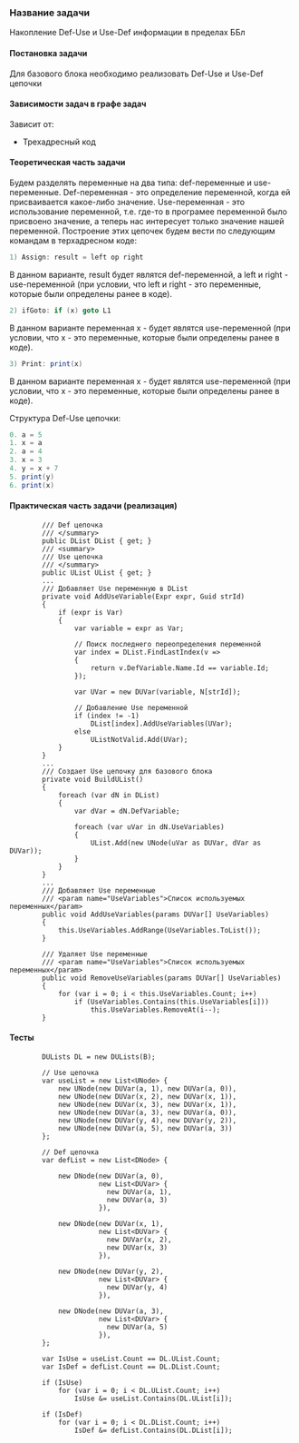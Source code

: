 ﻿### Название задачи
Накопление Def-Use и Use-Def информации в пределах ББл
#### Постановка задачи
Для базового блока необходимо реализовать Def-Use и Use-Def цепочки
#### Зависимости задач в графе задач
Зависит от:
* Трехадресный код

#### Теоретическая часть задачи
Будем разделять переменные на два типа: def-переменные и use-переменные.
Def-переменная - это определение переменной, когда ей присваивается какое-либо значение.
Use-переменная - это использование переменной, т.е. где-то в програмее переменной было присвоено значение,
а теперь нас интересует только значение нашей переменной.
Построение этих цепочек будем вести по следующим командам в терхадресном коде:
```csharp
1) Assign: result = left op right
```
В данном варианте, result будет являтся def-переменной, а left и right - use-переменной
(при условии, что left и right - это переменные, которые были определены ранее в коде).

```csharp
2) ifGoto: if (x) goto L1
```
В данном варианте переменная x - будет являтся use-переменной
(при условии, что x - это переменные, которые были определены ранее в коде).

```csharp
3) Print: print(x)
```
В данном варианте переменная x - будет являтся use-переменной
(при условии, что x - это переменные, которые были определены ранее в коде).

Структура Def-Use цепочки: 


```csharp
0. a = 5
1. x = a
2. a = 4
3. x = 3
4. y = x + 7
5. print(y)
6. print(x)
```

#### Практическая часть задачи (реализация)
```
        /// Def цепочка
        /// </summary>
        public DList DList { get; }
        /// <summary>
        /// Use цепочка
        /// </summary>
        public UList UList { get; }
        ...
        /// Добавляет Use переменную в DList
        private void AddUseVariable(Expr expr, Guid strId)
        {
            if (expr is Var)
            {
                var variable = expr as Var;

                // Поиск последнего переопределения переменной
                var index = DList.FindLastIndex(v => 
                {
                    return v.DefVariable.Name.Id == variable.Id;
                });

                var UVar = new DUVar(variable, N[strId]);

                // Добавление Use переменной
                if (index != -1)
                    DList[index].AddUseVariables(UVar);
                else
                    UListNotValid.Add(UVar);
            }
        }
        ...
        /// Создает Use цепочку для базового блока
        private void BuildUList()
        {
            foreach (var dN in DList)
            {
                var dVar = dN.DefVariable;
                
                foreach (var uVar in dN.UseVariables)
                {
                    UList.Add(new UNode(uVar as DUVar, dVar as DUVar));
                }
            }
        }
        ...
        /// Добавляет Use переменные
        /// <param name="UseVariables">Список используемых переменных</param>
        public void AddUseVariables(params DUVar[] UseVariables)
        {
            this.UseVariables.AddRange(UseVariables.ToList());
        }
          
        /// Удаляет Use переменные
        /// <param name="UseVariables">Список используемых переменных</param>
        public void RemoveUseVariables(params DUVar[] UseVariables)
        {
            for (var i = 0; i < this.UseVariables.Count; i++)
                if (UseVariables.Contains(this.UseVariables[i]))
                    this.UseVariables.RemoveAt(i--);
        }
```

#### Тесты

            DULists DL = new DULists(B);

            // Use цепочка
            var useList = new List<UNode> {
                new UNode(new DUVar(a, 1), new DUVar(a, 0)),
                new UNode(new DUVar(x, 2), new DUVar(x, 1)),
                new UNode(new DUVar(x, 3), new DUVar(x, 1)),
                new UNode(new DUVar(a, 3), new DUVar(a, 0)),
                new UNode(new DUVar(y, 4), new DUVar(y, 2)),
                new UNode(new DUVar(a, 5), new DUVar(a, 3))
            };

            // Def цепочка
            var defList = new List<DNode> {

                new DNode(new DUVar(a, 0),
                          new List<DUVar> {
                            new DUVar(a, 1),
                            new DUVar(a, 3)
                          }),

                new DNode(new DUVar(x, 1),
                          new List<DUVar> {
                            new DUVar(x, 2),
                            new DUVar(x, 3)
                          }),

                new DNode(new DUVar(y, 2),
                          new List<DUVar> {
                            new DUVar(y, 4)
                          }),

                new DNode(new DUVar(a, 3),
                          new List<DUVar> {
                            new DUVar(a, 5)
                          }),
            };

            var IsUse = useList.Count == DL.UList.Count;
            var IsDef = defList.Count == DL.DList.Count;

            if (IsUse)
                for (var i = 0; i < DL.UList.Count; i++)
                    IsUse &= useList.Contains(DL.UList[i]);

            if (IsDef)
                for (var i = 0; i < DL.DList.Count; i++)
                    IsDef &= defList.Contains(DL.DList[i]);





